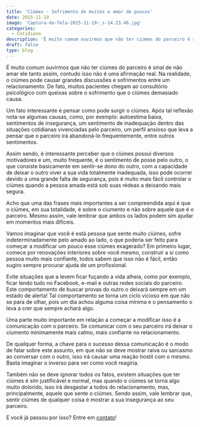 ```yaml
---
title: 'Ciúmes - Sofrimento de muitos e amor de poucos'
date: 2015-11-19
image: 'Captura-de-Tela-2015-11-19-_s-14.23.46.jpg'
categories:
  - Cotidiano
description: 'É muito comum ouvirmos que não ter ciúmes do parceiro é sinal de não amar ele tanto assim, contudo isso não é uma afirmação real. Na realidade, o ciúmes...'
draft: false
type: blog
---
```


É muito comum ouvirmos que não ter ciúmes do parceiro é sinal de não amar ele tanto assim, contudo isso não é uma afirmação real. Na realidade, o ciúmes pode causar grandes discussões e sofrimentos entre um relacionamento. De fato, muitos pacientes chegam ao consultório psicológico com queixas sobre o sofrimento que o ciúmes demasiado causa.

Um fato interessante é pensar como pode surgir o ciúmes. Após tal reflexão nota-se algumas causas, como, por exemplo: autoestima baixa, sentimentos de insegurança, um sentimento de inadequação dentro das situações cotidianas vivenciadas pelo parceiro, um perfil ansioso que leva a pensar que o parceiro irá abandoná-lo frequentemente, entre outros sentimentos.

Assim sendo, é interessante perceber que o ciúmes possui diversos motivadores e um, muito frequente, é o sentimento de posse pelo outro, o que consiste basicamente em sentir-se dono do outro, com a capacidade de deixar o outro viver a sua vida totalmente inadequada, isso pode ocorrer devido a uma grande falta de segurança, pois é muito mais fácil controlar o ciúmes quando a pessoa amada está sob suas rédeas a deixando mais segura.

Acho que uma das frases mais importantes a ser compreendida aqui é que o ciúmes, em sua totalidade, é sobre o ciumento e não sobre aquele que é o parceiro. Mesmo assim, vale lembrar que ambos os lados podem sim ajudar em momentos mais difíceis.

Vamos imaginar que você é está pessoa que sente muito ciúmes, sofre indeterminadamente pelo amado ao lado, o que poderia ser feito para começar a modificar um pouco esse ciúmes exagerado? Em primeiro lugar, comece por renovações interiores sobre você mesmo, construir a si como pessoa muito mais confiante, todos sabem que isso não é fácil, então sugiro sempre procurar ajuda de um profissional.

Evite situações que a levem ficar fuçando a vida alheia, como por exemplo, ficar lendo tudo no Facebook, e-mail e outras redes sociais do parceiro. Este comportamento de buscar provas do outro o deixará sempre em um estado de alerta! Tal comportamento se torna um ciclo vicioso em que não se para de olhar, pois um dia achou alguma coisa mínima e o pensamento o leva a crer que sempre achará algo.

Uma parte muito importante em relação a começar a modificar isso é a comunicação com o parceiro. Se comunicar com o seu parceiro irá deixar o ciumento minimamente mais calmo, mais confiante no relacionamento.

De qualquer forma, a chave para o sucesso dessa comunicação é o modo de falar sobre este assunto, em que não se deve mostrar raiva ou sarcasmo ao conversar com o outro, isso irá causar uma reação hostil com o mesmo. Basta imaginar o inverso para ver como você reagiria.

Também não se deve ignorar todos os fatos, existem situações que ter ciúmes é sim justificável e normal, mas quando o ciúmes se torna algo muito dolorido, isso irá desgastar a todos do relacionamento, mas, principalmente, aquele que sente o ciúmes. Sendo assim, vale lembrar que, sentir ciúmes de qualquer coisa é mostrar a sua insegurança ao seu parceiro.

E você já passou por isso? Entre em [contato](/contato/)!
